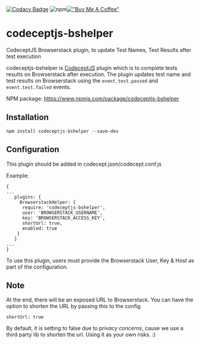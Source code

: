 [![Codacy Badge](https://api.codacy.com/project/badge/Grade/b49908d417c34822a34b36555bcc5bc7)](https://www.codacy.com/manual/PeterNgTr/codeceptjs-bshelper?utm_source=github.com&amp;utm_medium=referral&amp;utm_content=PeterNgTr/codeceptjs-bshelper&amp;utm_campaign=Badge_Grade) ![npm](https://img.shields.io/npm/v/codeceptjs-bshelper?color=bright%20green)[!["Buy Me A Coffee"](https://www.buymeacoffee.com/assets/img/custom_images/orange_img.png)](https://www.buymeacoffee.com/peternguyew)


# codeceptjs-bshelper
CodeceptJS Browserstack plugin, to update Test Names, Test Results after test execution 

codeceptjs-bshelper is [CodeceptJS](https://codecept.io/) plugin which is to complete tests results on Browserstack after execution. The plugin updates test name and
test results on Browserstack using the `event.test.passed` and `event.test.failed` events.

NPM package: <https://www.npmjs.com/package/codeceptjs-bshelper>

## Installation
`npm install codeceptjs-bshelper --save-dev`

## Configuration

This plugin should be added in codecept.json/codecept.conf.js

Example:

```
{
...
   plugins: {
     BrowserstackHelper: {
      require: 'codeceptjs-bshelper',
      user: 'BROWSERSTACK_USERNAME',
      key: 'BROWSERSTACK_ACCESS_KEY',
      shortUrl: true,
      enabled: true
    }
   }
...
}
```
To use this plugin, users must provide the Browserstack User, Key & Host as part of the configuration.

## Note
At the end, there will be an exposed URL to Browserstack. You can have the option to shorten the URL by passing this to the config

```
shortUrl: true
```

By default, it is setting to false due to *privacy concerns*, cause we use a third party lib to shorten the url. Using it as your own risks. :)
